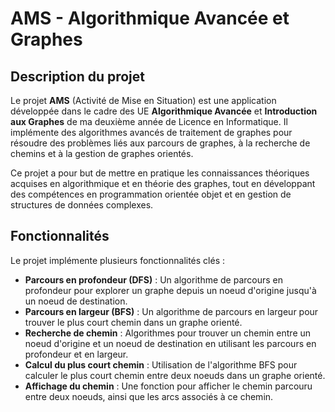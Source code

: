# AMS - Algorithmique Avancée et Graphes

## Description du projet

Le projet **AMS** (Activité de Mise en Situation) est une application développée dans le cadre des UE **Algorithmique Avancée** et **Introduction aux Graphes** de ma deuxième année de Licence en Informatique. Il implémente des algorithmes avancés de traitement de graphes pour résoudre des problèmes liés aux parcours de graphes, à la recherche de chemins et à la gestion de graphes orientés.

Ce projet a pour but de mettre en pratique les connaissances théoriques acquises en algorithmique et en théorie des graphes, tout en développant des compétences en programmation orientée objet et en gestion de structures de données complexes.

## Fonctionnalités

Le projet implémente plusieurs fonctionnalités clés :

- **Parcours en profondeur (DFS)** : Un algorithme de parcours en profondeur pour explorer un graphe depuis un noeud d'origine jusqu'à un noeud de destination.
- **Parcours en largeur (BFS)** : Un algorithme de parcours en largeur pour trouver le plus court chemin dans un graphe orienté.
- **Recherche de chemin** : Algorithmes pour trouver un chemin entre un noeud d'origine et un noeud de destination en utilisant les parcours en profondeur et en largeur.
- **Calcul du plus court chemin** : Utilisation de l'algorithme BFS pour calculer le plus court chemin entre deux noeuds dans un graphe orienté.
- **Affichage du chemin** : Une fonction pour afficher le chemin parcouru entre deux noeuds, ainsi que les arcs associés à ce chemin.
